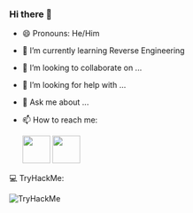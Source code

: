 ### Hi there 👋

- 😄 Pronouns: He/Him
- 🌱 I’m currently learning Reverse Engineering
- 👯 I’m looking to collaborate on ...
- 🤔 I’m looking for help with ...
- 💬 Ask me about ...
- 📫 How to reach me:

  <a href="https://www.instagram.com/hwaisplunt"><img src="https://www.freepnglogos.com/uploads/logo-ig-png/logo-ig-instagram-new-logo-vector-download-13.png" width="50" height="50"/></a>
  <a href="https://www.twitter.com/ActeDeBarbarie"><img src="https://logos-download.com/wp-content/uploads/2016/02/Twitter_Logo_new-700x569.png" width="50" height="50"/></a>
  
💻 TryHackMe:
<HTML> 
  <img src="https://tryhackme-badges.s3.amazonaws.com/k4ir0.png" alt="TryHackMe">
</HTML>

